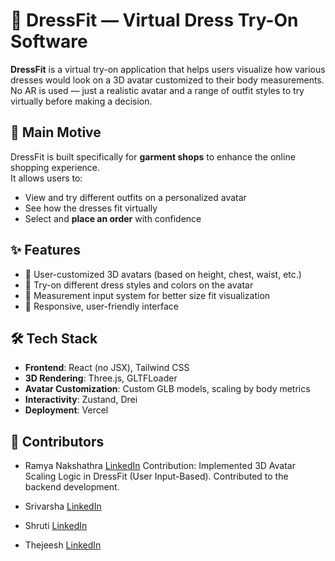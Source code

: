 # 👗 DressFit — Virtual Dress Try-On Software

**DressFit** is a virtual try-on application that helps users visualize how various dresses would look on a 3D avatar customized to their body measurements.  
No AR is used — just a realistic avatar and a range of outfit styles to try virtually before making a decision.

## 🎯 Main Motive

DressFit is built specifically for **garment shops** to enhance the online shopping experience.  
It allows users to:
- View and try different outfits on a personalized avatar
- See how the dresses fit virtually
- Select and **place an order** with confidence
## ✨ Features

- 🎯 User-customized 3D avatars (based on height, chest, waist, etc.)
- 👕 Try-on different dress styles and colors on the avatar
- 📏 Measurement input system for better size fit visualization
- 📱 Responsive, user-friendly interface

## 🛠 Tech Stack

- **Frontend**: React (no JSX), Tailwind CSS  
- **3D Rendering**: Three.js, GLTFLoader  
- **Avatar Customization**: Custom GLB models, scaling by body metrics  
- **Interactivity**: Zustand, Drei  
- **Deployment**: Vercel

## 👥 Contributors

- Ramya Nakshathra  [LinkedIn](https://www.linkedin.com/in/ramya-nakshathra/) Contribution:
Implemented 3D Avatar Scaling Logic in DressFit (User Input-Based). Contributed to the backend development.

- Srivarsha  [LinkedIn](https://www.linkedin.com/in/srivarsha-sivakumar-454924269/)
- Shruti  [LinkedIn](https://www.linkedin.com/in/shrutiselvakkumar/)
- Thejeesh [LinkedIn](https://www.linkedin.com/in/thejeesh-g-a53a40337/)

